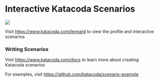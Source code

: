 # Interactive Katacoda Scenarios

[![](http://shields.katacoda.com/katacoda/lennard/count.svg)](https://www.katacoda.com/lennard "Get your profile on Katacoda.com")

Visit https://www.katacoda.com/lennard to view the profile and interactive scenarios

### Writing Scenarios
Visit https://www.katacoda.com/docs to learn more about creating Katacoda scenarios

For examples, visit https://github.com/katacoda/scenario-example
